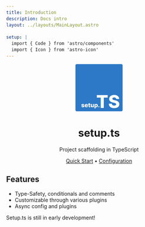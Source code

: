 ```yaml
---
title: Introduction
description: Docs intro
layout: ../layouts/MainLayout.astro

setup: |
  import { Code } from 'astro/components'
  import { Icon } from 'astro-icon'
---
```


<div align="center">

<img src="logo.png" width="128"/>

# setup.ts

Project scaffolding in TypeScript

[Quick Start](/quick-start) •
[Configuration](#configuration)

</div>

## Features

- Type-Safety, conditionals and comments
- Customizable through various plugins
- Async config and plugins

<div class="mt-8 shadow-lg alert alert-warning">
  <div>
    <Icon pack="mdi" name="alert" size="24" />
    <span class="text-sm font-bold">Setup.ts is still in early development!</span>
  </div>
</div>
